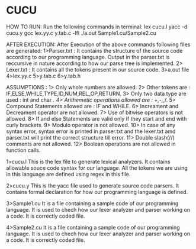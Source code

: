 # CUCU
HOW TO RUN:
Run the following commands in terminal:
lex cucu.l
yacc -d cucu.y 
gcc lex.yy.c y.tab.c -lfl
./a.out Sample1.cu/Sample2.cu

AFTER EXECUTION:
After Execution of the above commands following files are generated:
1>Parser.txt :
    It contains the structure of the source code according to our programming language.
    Output in the parser.txt is reccursive in nature according to how our parse tree is implemented.
2> Lexer.txt :
    It contains all the tokens present in our source code.
3>a.out file
4>lex.yy.c
5>y.tab.c
6>y.tab.h

ASSUMPTIONS :
    1> Only whole numbers are allowed.
    2> Other tokens are : IF,ELSE,WHILE,TYPE,ID,NUM,REL_OP,RETURN.
    3> Only two data type are used : int and char *.
    4> Arithemetic operations allowed are : +,-,*,/.
    5> Compound Statements allowed are : IF and WHILE.
    6> Increament and Decreament operator are not allowed.
    7> Use of bitwise operators is not allowed.
    8> If and else Statements are valid only if they start and end with curly brackets.
    9> Modulo operator is not allowed.
    10> In case of any syntax error, syntax error is printed in parser.txt and the lexer.txt amd parser.txt will print the correct structure till error.
    11> Double slash(//) comments are not allowed.
    12> Boolean operations are not allowed in function calls.


1>cucu.l
    This is the lex file to generate lexical analyzers.
    It contains allowable souce code syntax for our language.
    All the tokens we are using in this language are defined using regex in this file.
    
2>cucu.y
    This is the yacc file used to generate source code parsers.
    It contains formal declaration for how our programming language is defined.

3>Sample1.cu
    It is a file containing a sample code of our programming language.
    It is used to chech how our lexer analyzer and parser working on a code.
    It is correctly coded file.

4>Sample2.cu
    It is a file containing a sample code of our programming language.
    It is used to chech how our lexer analyzer and parser working on a code.
    It is correctly coded file.
